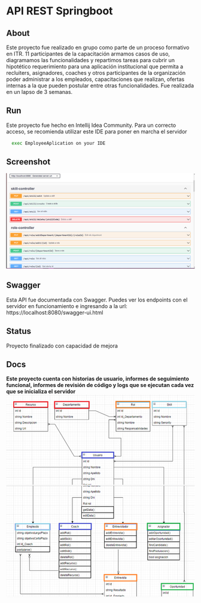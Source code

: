 # API REST Springboot


## About
Este proyecto fue realizado en grupo como parte de un proceso formativo en ITR. 11 participantes de la capacitación armamos casos de uso, diagramamos las funcionalidades y repartimos tareas para cubrir un hipotético requerimiento para una aplicación institucional que permita a recluiters, asignadores, coaches y otros participantes de la organización poder administrar a los empleados, capacitaciones que realizan, ofertas internas a la que pueden postular entre otras funcionalidades. 
Fue realizada en un lapso de 3 semanas.

## Run
Este proyecto fue hecho en Intellij Idea Community. Para un correcto acceso, se recomienda utilizar este IDE para poner en marcha el servidor
```bash
  exec EmployeeAplication on your IDE
```
## Screenshot
![App Screenshot](docs/04.png)

## Swagger
Esta API fue documentada con Swagger. Puedes ver los endpoints con el servidor en funcionamiento e ingresando a la url: 
https://localhost:8080/swagger-ui.html


## Status
Proyecto finalizado con capacidad de mejora

## Docs
**Este proyecto cuenta con historias de usuario, informes de seguimiento funcional, informes de revisión de código y logs que se ejecutan cada vez que se inicializa el servidor**
![Diagrama](docs/clases_principales.png)

